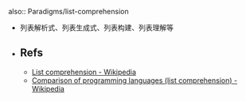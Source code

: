 also:: Paradigms/list-comprehension
- 列表解析式、列表生成式、列表构建、列表理解等
- ## Refs
  - [List comprehension - Wikipedia](https://en.wikipedia.org/wiki/List_comprehension)
  - [Comparison of programming languages (list comprehension) - Wikipedia](https://en.wikipedia.org/wiki/Comparison_of_programming_languages_(list_comprehension))